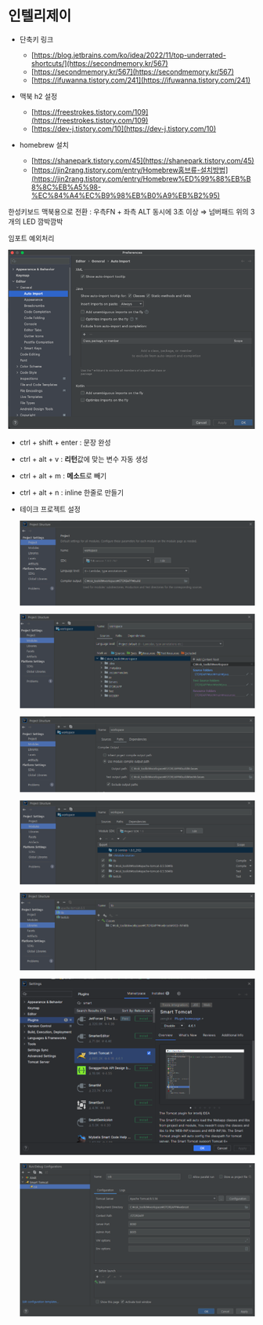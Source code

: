 # 인텔리제이

- 단축키 링크
    - [https://blog.jetbrains.com/ko/idea/2022/11/top-underrated-shortcuts/](https://secondmemory.kr/567)
    - [https://secondmemory.kr/567](https://secondmemory.kr/567)
    - [https://ifuwanna.tistory.com/241](https://ifuwanna.tistory.com/241)

- 맥북 h2 설정
    - [https://freestrokes.tistory.com/109](https://freestrokes.tistory.com/109)
    - [https://dev-j.tistory.com/10](https://dev-j.tistory.com/10)
    
- homebrew 설치
    - [https://shanepark.tistory.com/45](https://shanepark.tistory.com/45)
    - [https://jin2rang.tistory.com/entry/Homebrew홈브류-설치방법](https://jin2rang.tistory.com/entry/Homebrew%ED%99%88%EB%B8%8C%EB%A5%98-%EC%84%A4%EC%B9%98%EB%B0%A9%EB%B2%95)

한성키보드 맥북용으로 전환 : 우측FN + 좌측 ALT 동시에 3초 이상 ⇒ 넘버패드 위의 3개의 LED 깜박깜박

임포트 예외처리

![스크린샷 2022-03-23 오후 10.37.20.png](_posts\2023-08-04-인텔리제이/Untitled7.png)

- ctrl + shift + enter : 문장 완성
- ctrl + alt + v : **리턴**값에 맞는 변수 자동 생성
- ctrl + alt + m : **메소드**로 빼기
- ctrl + alt + n : inline 한줄로 만들기

- 테이크 프로젝트 설정
    
    ![Untitled](_posts\2023-08-04-인텔리제이/Untitled.png)
    
    ![Untitled](_posts\2023-08-04-인텔리제이/Untitled1.png)
    
    ![Untitled](_posts\2023-08-04-인텔리제이/Untitled2.png)
    
    ![Untitled](_posts\2023-08-04-인텔리제이/Untitled3.png)
    
    ![Untitled](_posts\2023-08-04-인텔리제이/Untitled4.png)
    
    ![Untitled](_posts\2023-08-04-인텔리제이/Untitled5.png)
    
    ![Untitled](_posts\2023-08-04-인텔리제이/Untitled6.png)
